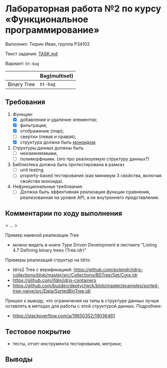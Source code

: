 # Лабораторная работа №2 по курсу «Функциональное программирование»

Выполнил: Тюрин Иван, группа P34102

Текст задания: [TASK.md](./TASK.md)

Вариант: `bt-bag`

|                           | Bag(multiset) |
|---------------------------|---------------|
| Binary Tree               | `bt-bag`      |

## Требования

1. Функции:
    - [x] добавление и удаление элементов;
    - [x] фильтрация;
    - [x] отображение (map);
    - [ ] свертки (левая и правая);
    - [x] структура должна быть [моноидом](https://ru.m.wikipedia.org/wiki/Моноид).
2. Структуры данных должны быть
    - [ ] неизменяемыми,
    - [ ] полиморфными. (это про реализуемую структуру данных?)
3. Библиотека должна быть протестирована в рамках
    - [ ] unit testing.
    - [ ] property-based тестирования (как минимум 3 свойства, включая свойства моноида).
4. Нефункциональные требования:
    - [ ] Должна быть эффективная реализация функции сравнения, реализованная на
    уровне API, а не внутреннего представления.

## Комментарии по ходу выполнения

< ... >

Пример наивной реализации Tree
- можно видеть в книге Type Driven Development в листинге "Listing 4.7 Defining binary trees (Tree.idr)"

Примеры реализаций структур на Idris:
- Idris2 Tree с верификацией: https://github.com/polendri/idris-collections/blob/master/src/Collections/BSTree/Set/Core.idr
- https://github.com/jfdm/idris-containers
- https://github.com/buzden/deptycheck/blob/master/examples/sorted-tree-naive/src/Data/SortedBinTree.idr

Пришел к выводу, что ограничения на типы в структуре данных лучше оставлять в
методах для работы с этой структурой данных. Подробнее:
- https://stackoverflow.com/a/19650352/19036461

## Тестовое покрытие

- тесты, отчет инструмента тестирования, метрики;

## Выводы
